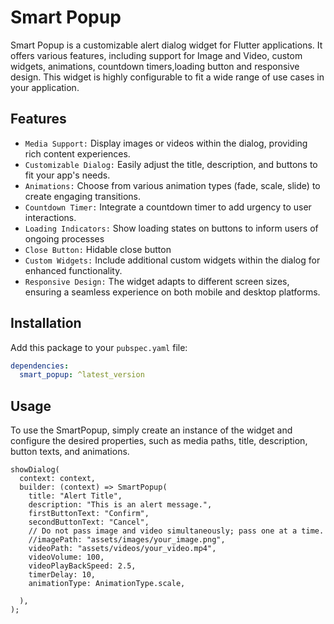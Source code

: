 # Smart Popup

Smart Popup is a customizable alert dialog widget for Flutter applications. It offers various features, including support for Image and Video, custom widgets, animations, countdown timers,loading button and responsive design. This widget is highly configurable to fit a wide range of use cases in your application.

## Features

- `Media Support:` Display images or videos within the dialog, providing rich content experiences.
- `Customizable Dialog:` Easily adjust the title, description, and buttons to fit your app's needs.
- `Animations:` Choose from various animation types (fade, scale, slide) to create engaging transitions.
- `Countdown Timer:` Integrate a countdown timer to add urgency to user interactions.
- `Loading Indicators:` Show loading states on buttons to inform users of ongoing processes
- `Close Button:` Hidable close button
- `Custom Widgets:` Include additional custom widgets within the dialog for enhanced functionality.
- `Responsive Design:` The widget adapts to different screen sizes, ensuring a seamless experience on both mobile and desktop platforms.

## Installation

Add this package to your `pubspec.yaml` file:

```yaml
dependencies:
  smart_popup: ^latest_version
```

## Usage

To use the SmartPopup, simply create an instance of the widget and configure the desired properties, such as media paths, title, description, button texts, and animations.

```
showDialog(
  context: context,
  builder: (context) => SmartPopup(
    title: "Alert Title",
    description: "This is an alert message.",
    firstButtonText: "Confirm",
    secondButtonText: "Cancel",
    // Do not pass image and video simultaneously; pass one at a time.
    //imagePath: "assets/images/your_image.png",
    videoPath: "assets/videos/your_video.mp4",
    videoVolume: 100,
    videoPlayBackSpeed: 2.5,
    timerDelay: 10,
    animationType: AnimationType.scale,

  ),
);
```
